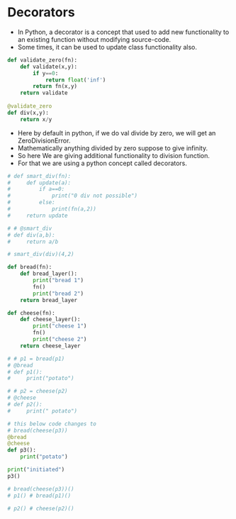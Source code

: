 # Decorators

- In Python, a decorator is a concept that used to add new functionality to an existing function without modifying source-code.
- Some times, it can be used to update class functionality also.

```python
def validate_zero(fn):
    def validate(x,y):
        if y==0:
            return float('inf')
        return fn(x,y)
    return validate
    
@validate_zero
def div(x,y):
    return x/y
```

- Here by default in python, if we do val divide by zero, we will get an ZeroDivisionError.
- Mathematically anything divided by zero suppose to give infinity.
- So here We are giving additional functionality to division function.
- For that we are using a python concept called decorators.

```python
# def smart_div(fn):
#     def update(a):
#         if a==0:
#             print("0 div not possible")
#         else:
#             print(fn(a,2))
#     return update

# # @smart_div
# def div(a,b):
#     return a/b

# smart_div(div)(4,2)

def bread(fn):
    def bread_layer():
        print("bread 1")
        fn()
        print("bread 2")
    return bread_layer

def cheese(fn):
    def cheese_layer():
        print("cheese 1")
        fn()
        print("cheese 2")
    return cheese_layer

# # p1 = bread(p1)
# @bread
# def p1():
#     print("potato")

# # p2 = cheese(p2)
# @cheese
# def p2():
#     print(" potato")

# this below code changes to
# bread(cheese(p3))
@bread
@cheese
def p3():
    print("potato")

print("initiated")
p3()

# bread(cheese(p3))()
# p1() # bread(p1)()

# p2() # cheese(p2)()
```